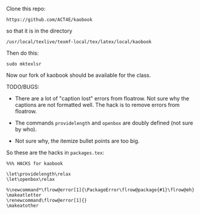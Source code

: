 
Clone this repo:

    https://github.com/ACT4E/kaobook

so that it is in the directory 

    /usr/local/texlive/texmf-local/tex/latex/local/kaobook

Then do this:

    sudo mktexlsr

Now our fork of kaobook should be available for the class.


TODO/BUGS:

* There are a lot of "caption lost" errors from floatrow. Not sure why the captions are not formatted well. The hack is to remove errors from floatrow.

* The commands `providelength` and `openbox` are doubly defined (not sure by who).

* Not sure why, the itemize bullet points are too big.

So these are the hacks in `packages.tex`:

    %%% HACKS for kaobook

    \let\providelength\relax
    \let\openbox\relax

    %\newcommand*\flrow@error[1]{\PackageError\flrow@package{#1}\flrow@eh}
    \makeatletter
    \renewcommand\flrow@error[1]{}
    \makeatother
